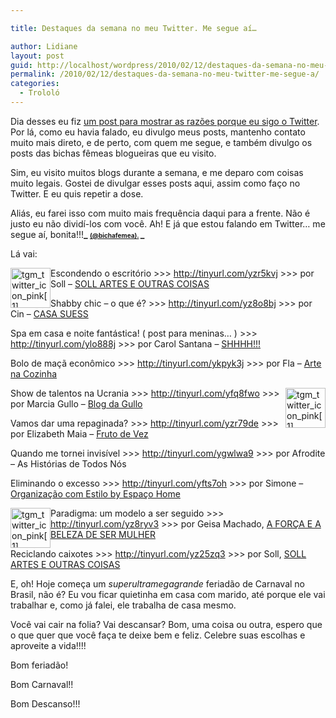 ```yaml
---

title: Destaques da semana no meu Twitter. Me segue aí…

author: Lidiane
layout: post
guid: http://localhost/wordpress/2010/02/12/destaques-da-semana-no-meu-twitter-me-segue-a/
permalink: /2010/02/12/destaques-da-semana-no-meu-twitter-me-segue-a/
categories:
  - Trololó
---
```

Dia desses eu fiz [um post para mostrar as razões porque eu sigo o Twitter](http://www.trololodemulher.com.br/2010/02/05/voc-j-entrou-no-twitter-sabe-como-me-segue-a/). Por lá, como eu havia falado, eu divulgo meus posts, mantenho contato muito mais direto, e de perto, com quem me segue, e também divulgo os posts das bichas fêmeas blogueiras que eu visito.

Sim, eu visito muitos blogs durante a semana, e me deparo com coisas muito legais. Gostei de divulgar esses posts aqui, assim como faço no Twitter. E eu quis repetir a dose.

<!--more-->

Aliás, eu farei isso com muito mais frequência daqui para a frente. Não é justo eu não dividí-los com você. Ah! E já que estou falando em Twitter… me segue aí, bonita!!!**_ <span style="font-size: x-small;">[(@bichafemea).](http://twitter.com/bichafemea) </span>_**

Lá vai:

[<img style="display: inline; margin-left: 0px; margin-right: 0px; border-width: 0px;" title="tgm_twitter_icon_pink[1]" src="http://www.trololodemulher.com.br/blog/wp-content/uploads/2010/02/tgm_twitter_icon_pink1_thumb3.png" border="0" alt="tgm_twitter_icon_pink[1]" width="64" height="64" align="left" />](http://www.trololodemulher.com.br/blog/wp-content/uploads/2010/02/tgm_twitter_icon_pink13.png) Escondendo o escritório >>> <http://tinyurl.com/yzr5kvj> >>> por Soll &#8211; [SOLL ARTES E OUTRAS COISAS](http://sollartes.blogspot.com/) 

Shabby chic &#8211; o que é? >>> <http://tinyurl.com/yz8o8bj> >>> por Cin &#8211; [CASA SUESS](http://casasuess.blogspot.com/) 

Spa em casa e noite fantástica! ( post para meninas&#8230; ) >>> <http://tinyurl.com/ylo888j> >>> por Carol Santana &#8211; [SHHHH!!!](http://www.shilola.blogspot.com/) 

Bolo de maçã econômico >>> <http://tinyurl.com/ykpyk3j> >>> por Fla &#8211; [Arte na Cozinha](http://artenacozinha.blogspot.com/) 

[<img style="display: inline; margin-left: 0px; margin-right: 0px; border-width: 0px;" title="tgm_twitter_icon_pink[1]" src="http://www.trololodemulher.com.br/blog/wp-content/uploads/2010/02/tgm_twitter_icon_pink1_thumb4.png" border="0" alt="tgm_twitter_icon_pink[1]" width="64" height="64" align="right" />](http://www.trololodemulher.com.br/blog/wp-content/uploads/2010/02/tgm_twitter_icon_pink14.png) Show de talentos na Ucrania >>> <http://tinyurl.com/yfq8fwo> >>> por Marcia Gullo &#8211; [Blog da Gullo](http://www.blogdagullo.blogspot.com/) 

Vamos dar uma repaginada? >>> <http://tinyurl.com/yzr79de> >>> por Elizabeth Maia &#8211; [Fruto de Vez](http://www.frutodevez.blogspot.com/) 

Quando me tornei invisível >>> <http://tinyurl.com/ygwlwa9> >>> por Afrodite &#8211; As Histórias de Todos Nós

Eliminando o excesso >>> <http://tinyurl.com/yfts7oh> >>> por Simone &#8211; [Organização com Estilo by Espaço Home](http://newsespacohome.blogspot.com/) 

[<img style="display: inline; margin-left: 0px; margin-right: 0px; border-width: 0px;" title="tgm_twitter_icon_pink[1]" src="http://www.trololodemulher.com.br/blog/wp-content/uploads/2010/02/tgm_twitter_icon_pink1_thumb5.png" border="0" alt="tgm_twitter_icon_pink[1]" width="64" height="64" align="left" />](http://www.trololodemulher.com.br/blog/wp-content/uploads/2010/02/tgm_twitter_icon_pink15.png) Paradigma: um modelo a ser seguido >>> <http://tinyurl.com/yz8ryv3> >>> por Geisa Machado, [A FORÇA E A BELEZA DE SER MULHER](http://geisamachado.blogspot.com/) 

Reciclando caixotes >>> <http://tinyurl.com/yz25zq3> >>> por Soll, [SOLL ARTES E OUTRAS COISAS](http://sollartes.blogspot.com/) 

E, oh! Hoje começa um _superultramegagrande_ feriadão de Carnaval no Brasil, não é? Eu vou ficar quietinha em casa com marido, até porque ele vai trabalhar e, como já falei, ele trabalha de casa mesmo.

Você vai cair na folia? Vai descansar? Bom, uma coisa ou outra, espero que o que quer que você faça te deixe bem e feliz. Celebre suas escolhas e aproveite a vida!!!!

Bom feriadão!

Bom Carnaval!!

Bom Descanso!!!